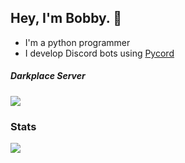 ## Hey, I'm Bobby. 👋
- I'm a python programmer
- I develop Discord bots using [Pycord](https://github.com/Pycord-Development/pycord)

##### Darkplace Server
[![](https://img.shields.io/discord/1010915072694046794?label=discord&style=for-the-badge&logo=discord&color=5865F2&logoColor=white)](https://discord.gg/darkplace)

### Stats
[![](https://github-readme-stats.vercel.app/api?username=bugfix4747&theme=dracula&count_private=true&show_icons=true&hide=stars)](https://bugfix4747.github.io)
